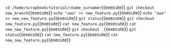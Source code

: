 `cd /home/scrapbook/tutorial/<name_surname>`{{execute}}
`git checkout new_branch`{{execute}}
`echo "aaa" >> new_feature.py`{{execute}}
`echo "aaa" >> new_new_feature.py`{{execute}}
`git status`{{execute}}
`git checkout new_feature.py`{{execute}}
`cat new_feature.py`{{execute}}
`cat new_new_feature.py`{{execute}}
`git checkout .`{{execute}}
`git status`{{execute}}
`cat new_feature.py`{{execute}}
`cat new_new_feature.py`{{execute}}